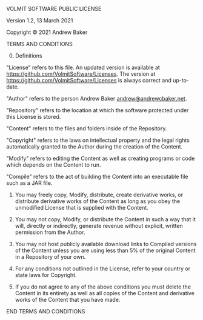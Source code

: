 VOLMIT SOFTWARE PUBLIC LICENSE

Version 1.2, 13 March 2021

Copyright :copyright: 2021 Andrew Baker

TERMS AND CONDITIONS

0. Definitions

"License" refers to this file. An updated version is available at <https://github.com/VolmitSoftware/Licenses>. The version at <https://github.com/VolmitSoftware/Licenses> is always correct and up-to-date.

"Author" refers to the person Andrew Baker <andrew@andrewcbaker.net>.

"Repository" refers to the location at which the software protected under this License is stored.

"Content" refers to the files and folders inside of the Repository.

"Copyright" refers to the laws on intellectual property and the legal rights automatically granted to the Author during the creation of the Content.

"Modify" refers to editing the Content as well as creating programs or code which depends on the Content to run.

"Compile" refers to the act of building the Content into an executable file such as a JAR file.

1. You may freely copy, Modify, distribute, create derivative works, or distribute derivative works of the Content as long as you obey the unmodified License that is supplied with the Content.

2. You may not copy, Modify, or distribute the Content in such a way that it will, directly or indirectly, generate revenue without explicit, written permission from the Author.

3. You may not host publicly available download links to Compiled versions of the Content unless you are using less than 5% of the original Content in a Repository of your own.

4. For any conditions not outlined in the License, refer to your country or state laws for Copyright.

5. If you do not agree to any of the above conditions you must delete the Content in its entirety as well as all copies of the Content and derivative works of the Content that you have made.

END TERMS AND CONDITIONS